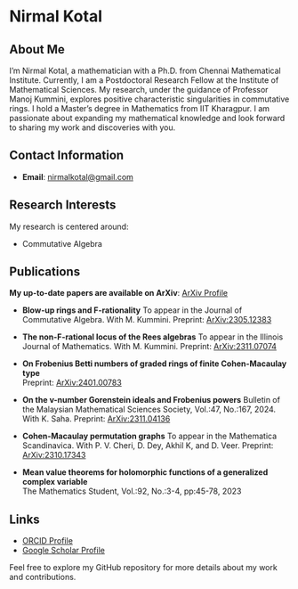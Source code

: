 # Nirmal Kotal

## About Me

I’m Nirmal Kotal, a mathematician with a Ph.D. from Chennai Mathematical Institute. Currently, I am a Postdoctoral Research Fellow at the Institute of Mathematical Sciences. My research, under the guidance of Professor Manoj Kummini, explores positive characteristic singularities in commutative rings. I hold a Master’s degree in Mathematics from IIT Kharagpur. I am passionate about expanding my mathematical knowledge and look forward to sharing my work and discoveries with you.

## Contact Information

- **Email**: [nirmalkotal@gmail.com](mailto:nirmalkotal@gmail.com)

## Research Interests

My research is centered around:
- Commutative Algebra


## Publications

**My up-to-date papers are available on ArXiv**: [ArXiv Profile](https://arxiv.org/a/kotal_n_1.html)

  - **Blow-up rings and F-rationality** 
  To appear in the Journal of Commutative Algebra.
  With M. Kummini.
  Preprint: [ArXiv:2305.12383](https://arxiv.org/abs/2305.12383)

  - **The non-F-rational locus of the Rees algebras** 
  To appear in the Illinois Journal of Mathematics.
  With M. Kummini.
  Preprint: [ArXiv:2311.07074](https://arxiv.org/abs/2311.07074)

  - **On Frobenius Betti numbers of graded rings of finite Cohen-Macaulay type**  
  Preprint: [ArXiv:2401.00783](https://arxiv.org/abs/2401.00783)

  - **On the v-number Gorenstein ideals and Frobenius powers**
    Bulletin of the Malaysian Mathematical Sciences Society, Vol.:47, No.:167, 2024.
  With K. Saha.
  Preprint: [ArXiv:2311.04136](https://arxiv.org/abs/2311.04136)

  - **Cohen-Macaulay permutation graphs**
    To appear in the Mathematica Scandinavica.
  With P. V. Cheri, D. Dey, Akhil K, and D. Veer.
  Preprint: [ArXiv:2310.17343](https://arxiv.org/abs/2310.17343)

- **Mean value theorems for holomorphic functions of a generalized complex variable**  
  The Mathematics Student, Vol.:92, No.:3-4, pp:45-78, 2023

## Links

- [ORCID Profile](https://orcid.org/0000-0001-2345-6789)
- [Google Scholar Profile](https://scholar.google.com/citations?user=your_google_scholar_id)

Feel free to explore my GitHub repository for more details about my work and contributions.
